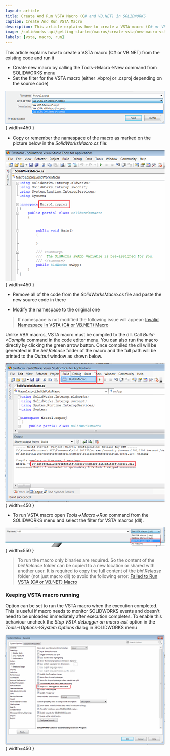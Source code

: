 ```yaml
---
layout: article
title: Create And Run VSTA Macro (C# and VB.NET) in SOLIDWORKS
caption: Create And Run VSTA Macro
description: This article explains how to create a VSTA macro (C# or VB.NET) from the existing code and run it
image: /solidworks-api/getting-started/macros/create-vsta/new-macro-vsta-filter.png
labels: [vsta, macro, run]
---
```

This article explains how to create a VSTA macro (C# or VB.NET) from the existing code and run it

* Create new macro by calling the Tools->Macro->New command from SOLIDWORKS menu
* Set the filter for the VSTA macro (either .vbproj or .csproj depending on the source code)

![Filtering VSTA macros](new-macro-vsta-filter.png){ width=450 }

* Copy or remember the namespace of the macro as marked on the picture below in the *SolidWorksMacro.cs* file:

![Namespace of VSTA macro](vsta-macro-namespace.png){ width=450 }

* Remove all of the code from the *SolidWorksMacro.cs* file and paste the new source code in there

* Modify the namespace to the original one

> If namespace is not modified the following issue will appear: [Invalid Namespace In VSTA (C# or VB.NET) Macro](solidworks-api/troubleshooting/macros/vsta-invalid-namespace/)

Unlike VBA macros, VSTA macro must be compiled to the dll. Call *Build->Compile* command in the code editor menu. You can also run the macro directly by clicking the green arrow button. Once compiled the dll will be generated in the *bin\Release* folder of the macro and the full path will be printed to the *Output* window as shown below.

![Compiling VSTA macro](compile-vsta-macro.png){ width=450 }

* To run VSTA macro open *Tools->Macro->Run* command from the SOLIDWORKS menu and select the filter for VSTA macros (dll).

![Setting the filter for VSTA macro when running](run-vsta-macro.png){ width=550 }

> To run the macro only binaries are required. So the content of the *bin\Release* folder can be copied to a new location or shared with another user. It is required to copy the full content of the *bin\Release* folder (not just macro dll) to avoid the following error: [Failed to Run VSTA (C# or VB.NET) Macro](solidworks-api/troubleshooting/macros/run-vsta-macro-error/)

### Keeping VSTA macro running

Option can be set to run the VSTA macro when the execution completed. This is useful if macro needs to monitor SOLIDWORKS events and doesn't need to be unloaded immediately after execution completes. To enable this behaviour uncheck the *Stop VSTA debugger on macro exit* option in the *Tools->Options->System Options* dialog in SOLIDWORKS menu 

![Option to keep VSTA macro running](system-options-stop-vsta-debugger.png){ width=450 }